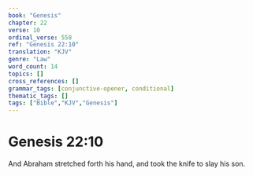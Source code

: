```yaml
---
book: "Genesis"
chapter: 22
verse: 10
ordinal_verse: 558
ref: "Genesis 22:10"
translation: "KJV"
genre: "Law"
word_count: 14
topics: []
cross_references: []
grammar_tags: [conjunctive-opener, conditional]
thematic_tags: []
tags: ["Bible","KJV","Genesis"]
---
```


# Genesis 22:10

And Abraham stretched forth his hand, and took the knife to slay his son.
